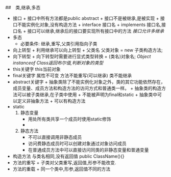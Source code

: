 ##　类,继承,多态
+   接口
        + 接口中所有方法都是public abstract
        + 接口不是被继承,是被实现
        + 接口不能实例化对象,没有构造方法
        + interface 接口名
        + implements 接口名,接口名
        + 接口可以继承,继承后的接口要实现所有接口中的方法
        *接口允许多继承*
+   多态
    + 必要条件: 继承,重写,父类引用指向子类
+   向上转型
        + 利用继承可以向上转型
        + 父类名 父类对象 = new 子类构造方法;
+   向下转型
        + 向下转型时需要进行显式类型转换
        + (类名)对象名;
*Object instanceof Class返回布尔值,判断对象的类型*
+   this关键字
        this当前对象
+   final关键字
        属性不可变
        方法不能重写(可以继承)
        类不能继承
+   abstract关键字
        + 抽象类除了不能实例化对象之外，类的其它功能依然存在，成员变量、成员方法和构造方法的访问方式和普通类一样。
        + 抽象类的构造方法可以被子类继承,在子类中使用
        + 不能被声明为final和static
        + 抽象类中可以定义非抽象方法
        + 可以有构造方法
+   static 
    1. 静态变量
        + 用处所有类共享一个成员时使用static修饰
        + 
    2. 静态方法
        + 不可以直接调用非静态成员
        + 访问费静态成员时可以创建对象通过对象访问成员
        + 在普通成员方法中可以直接访问同类的非静态变量和普通变量
+   构造方法
        与类名相同,没有返回值
        public ClassName(){}
+   方法的重写
        + 子类对父类重写,返回值,形参不能改变.
+   方法的重载
        + 同一个类中,形参,返回值不同的方法
